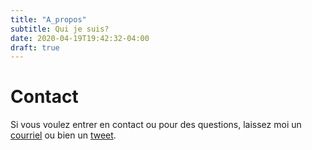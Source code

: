 ```yaml
---
title: "A_propos"
subtitle: Qui je suis?
date: 2020-04-19T19:42:32-04:00
draft: true
---
```


<p class="about-text">
<!--<span class="fa fa-briefcase fa-lg about-icon"></span>-->
<span class="fa fa-briefcase about-icon"></span>
<!--J'ai des projects et beaucoup de projects et beaucoup de projets et beaucoup de projets et beaucoup de projets et beaucoup de projects et plein de projects J'ai des projects et beaucoup de projects et beaucoup de projets et beaucoup de projets et beaucoup de projets et beaucoup de projects et plein de projects blablabla blablabla blablabla blablabla blablabla blablabla blablabla blablabla blablabla blablabla blablabla blablabla blablabla blablabla blablabla </p>-->
</p>

<p class="about-text">
<!--<span class="fa fa-graduation-cap fa-lg about-icon"></span>-->
<span class="fa fa-graduation-cap about-icon"></span>

</p>

<p class="about-text">
<!--<span class="fa fa-pencil-square-o fa-lg about-icon"></span>-->
<span class="fa fa-pencil-square-o about-icon"></span>
<!--J'ai des projects et beaucoup de projects et beaucoup de projets et beaucoup de projets et beaucoup de projets et beaucoup de projects et plein de projects J'ai des projects et beaucoup de projects et beaucoup de projets et beaucoup de projets et beaucoup de projets et beaucoup de projects et plein de projects blablabla blablabla blablabla blablabla blablabla blablabla blablabla blablabla blablabla blablabla blablabla blablabla blablabla blablabla blablabla </p>-->
</p>

<p class="about-text">
<!--<span class="fa fa-file-text fa-lg about-icon"></span>-->
<!--<span class="fa fa-file-text-o fa-lg about-icon"></span>-->
<span class="fa fa-file-text-o about-icon"></span>
<!--J'ai des projects et beaucoup de projects et beaucoup de projets et beaucoup de projets et beaucoup de projets et beaucoup de projects et plein de projects J'ai des projects et beaucoup de projects et beaucoup de projets et beaucoup de projets et beaucoup de projets et beaucoup de projects et plein de projects blablabla blablabla blablabla blablabla blablabla blablabla blablabla blablabla blablabla blablabla blablabla blablabla blablabla blablabla blablabla
check my projet pour mieux comprendre ma progression dans le monde de la cybersécurité </p>-->
</p>


# Contact
Si vous voulez entrer en contact ou pour des questions, laissez moi un [courriel](hackingnetwalker@gmail.com)
ou bien un [tweet](https://www.twitter.com).

<!-- ![Test Image 3](./business-suitcase3.png) -->
<!-- ![name](path) -->
<!-- <img src="img/business-suitcase3.png"> -->

<!--![](file:///C:\Hugo\MySite\public\img\path.jpg) -->